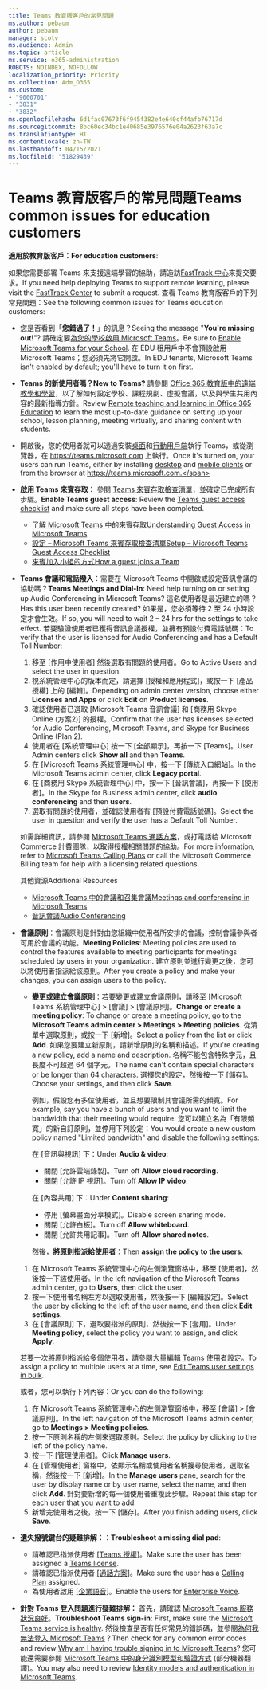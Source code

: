 ```yaml
---
title: Teams 教育版客戶的常見問題
ms.author: pebaum
author: pebaum
manager: scotv
ms.audience: Admin
ms.topic: article
ms.service: o365-administration
ROBOTS: NOINDEX, NOFOLLOW
localization_priority: Priority
ms.collection: Adm_O365
ms.custom:
- "9000701"
- "3831"
- "3832"
ms.openlocfilehash: 6d1fac07673f6f945f382e4e640cf44afb76717d
ms.sourcegitcommit: 8bc60ec34bc1e40685e3976576e04a2623f63a7c
ms.translationtype: HT
ms.contentlocale: zh-TW
ms.lasthandoff: 04/15/2021
ms.locfileid: "51829439"
---
```

# <a name="teams-common-issues-for-education-customers"></a><span data-ttu-id="e8eee-102">Teams 教育版客戶的常見問題</span><span class="sxs-lookup"><span data-stu-id="e8eee-102">Teams common issues for education customers</span></span>

<span data-ttu-id="e8eee-103">**適用於教育版客戶**：</span><span class="sxs-lookup"><span data-stu-id="e8eee-103">**For education customers**:</span></span>

<span data-ttu-id="e8eee-104">如果您需要部署 Teams 來支援遠端學習的協助，請造訪[FastTrack 中心](https://www.microsoft.com/fasttrack)來提交要求。</span><span class="sxs-lookup"><span data-stu-id="e8eee-104">If you need help deploying Teams to support remote learning, please visit the [FastTrack Center](https://www.microsoft.com/fasttrack) to submit a request.</span></span> <span data-ttu-id="e8eee-105">查看 Teams 教育版客戶的下列常見問題：</span><span class="sxs-lookup"><span data-stu-id="e8eee-105">See the following common issues for Teams education customers:</span></span>

- <span data-ttu-id="e8eee-106">您是否看到「**您錯過了！**」的訊息？</span><span class="sxs-lookup"><span data-stu-id="e8eee-106">Seeing the message "**You're missing out!**"?</span></span> <span data-ttu-id="e8eee-107">請確定要[為您的學校啟用 Microsoft Teams](https://docs.microsoft.com/microsoft-365/education/intune-edu-trial/enable-microsoft-teams)。</span><span class="sxs-lookup"><span data-stu-id="e8eee-107">Be sure to [Enable Microsoft Teams for your School](https://docs.microsoft.com/microsoft-365/education/intune-edu-trial/enable-microsoft-teams).</span></span> <span data-ttu-id="e8eee-108">在 EDU 租用戶中不會預設啟用 Microsoft Teams；您必須先將它開啟。</span><span class="sxs-lookup"><span data-stu-id="e8eee-108">In EDU tenants, Microsoft Teams isn't enabled by default; you'll have to turn it on first.</span></span>

- <span data-ttu-id="e8eee-109">**Teams 的新使用者嗎？**</span><span class="sxs-lookup"><span data-stu-id="e8eee-109">**New to Teams?**</span></span> <span data-ttu-id="e8eee-110">請參閱 [Office 365 教育版中的遠端教學和學習](https://support.office.com/article/remote-teaching-and-learning-in-office-365-education-f651ccae-7b65-478b-8366-51bb884025c4)，以了解如何設定學校、課程規劃、虛擬會議，以及與學生共用內容的最新指導方針。</span><span class="sxs-lookup"><span data-stu-id="e8eee-110">Review [Remote teaching and learning in Office 365 Education](https://support.office.com/article/remote-teaching-and-learning-in-office-365-education-f651ccae-7b65-478b-8366-51bb884025c4) to learn the most up-to-date guidance on setting up your school, lesson planning, meeting virtually, and sharing content with students.</span></span>

- <span data-ttu-id="e8eee-111">開啟後，您的使用者就可以透過安裝[桌面](https://docs.microsoft.com/MicrosoftTeams/get-clients#desktop-client)和[行動用戶端](https://docs.microsoft.com/MicrosoftTeams/get-clients#mobile-clients)執行 Teams，或從瀏覽器，在 https://teams.microsoft.com 上執行。</span><span class="sxs-lookup"><span data-stu-id="e8eee-111">Once it's turned on, your users can run Teams, either by installing [desktop](https://docs.microsoft.com/MicrosoftTeams/get-clients#desktop-client) and [mobile clients](https://docs.microsoft.com/MicrosoftTeams/get-clients#mobile-clients) or from the browser at https://teams.microsoft.com.</span></span>

- <span data-ttu-id="e8eee-112">**啟用 Teams 來賓存取：** 參閱 [Teams 來賓存取檢查清單](https://docs.microsoft.com/microsoftteams/guest-access-checklist)，並確定已完成所有步驟。</span><span class="sxs-lookup"><span data-stu-id="e8eee-112">**Enable Teams guest access**: Review the [Teams guest access checklist](https://docs.microsoft.com/microsoftteams/guest-access-checklist) and make sure all steps have been completed.</span></span>
    - [<span data-ttu-id="e8eee-113">了解 Microsoft Teams 中的來賓存取</span><span class="sxs-lookup"><span data-stu-id="e8eee-113">Understanding Guest Access in Microsoft Teams</span></span>](https://docs.microsoft.com/microsoftteams/guest-access)
    - [<span data-ttu-id="e8eee-114">設定 – Microsoft Teams 來賓存取檢查清單</span><span class="sxs-lookup"><span data-stu-id="e8eee-114">Setup – Microsoft Teams Guest Access Checklist</span></span>](https://docs.microsoft.com/microsoftteams/guest-access-checklist)
    - [<span data-ttu-id="e8eee-115">來賓加入小組的方式</span><span class="sxs-lookup"><span data-stu-id="e8eee-115">How a guest joins a Team</span></span>](https://docs.microsoft.com/microsoftteams/guest-joins)

- <span data-ttu-id="e8eee-116">**Teams 會議和電話撥入**：需要在 Microsoft Teams 中開啟或設定音訊會議的協助嗎？</span><span class="sxs-lookup"><span data-stu-id="e8eee-116">**Teams Meetings and Dial-In**: Need help turning on or setting up Audio Conferencing in Microsoft Teams?</span></span> <span data-ttu-id="e8eee-117">這名使用者是最近建立的嗎？</span><span class="sxs-lookup"><span data-stu-id="e8eee-117">Has this user been recently created?</span></span> <span data-ttu-id="e8eee-118">如果是，您必須等待 2 至 24 小時設定才會生效。</span><span class="sxs-lookup"><span data-stu-id="e8eee-118">If so, you will need to wait 2 – 24 hrs for the settings to take effect.</span></span> <span data-ttu-id="e8eee-119">若要驗證使用者已獲得音訊會議授權，並擁有預設付費電話號碼：</span><span class="sxs-lookup"><span data-stu-id="e8eee-119">To verify that the user is licensed for Audio Conferencing and has a Default Toll Number:</span></span>
    1. <span data-ttu-id="e8eee-120">移至 [作用中使用者] 然後選取有問題的使用者。</span><span class="sxs-lookup"><span data-stu-id="e8eee-120">Go to Active Users and select the user in question.</span></span>
    2. <span data-ttu-id="e8eee-121">視系統管理中心的版本而定，請選擇 [授權和應用程式]，或按一下 [產品授權] 上的 [編輯]。</span><span class="sxs-lookup"><span data-stu-id="e8eee-121">Depending on admin center version, choose either **Licenses and Apps** or click **Edit** on **Product licenses**.</span></span>
    3. <span data-ttu-id="e8eee-122">確認使用者已選取 [Microsoft Teams 音訊會議] 和 [商務用 Skype Online (方案2)] 的授權。</span><span class="sxs-lookup"><span data-stu-id="e8eee-122">Confirm that the user has licenses selected for Audio Conferencing, Microsoft Teams, and Skype for Business Online (Plan 2).</span></span>
    4. <span data-ttu-id="e8eee-123">使用者在 [系統管理中心] 按一下 [全部顯示]，再按一下 [Teams]。</span><span class="sxs-lookup"><span data-stu-id="e8eee-123">User Admin centers click **Show all** and then **Teams**.</span></span>
    5. <span data-ttu-id="e8eee-124">在 [Microsoft Teams 系統管理中心] 中，按一下 [傳統入口網站]。</span><span class="sxs-lookup"><span data-stu-id="e8eee-124">In the Microsoft Teams admin center, click **Legacy portal**.</span></span>
    6. <span data-ttu-id="e8eee-125">在 [商務用 Skype 系統管理中心] 中，按一下 [音訊會議]，再按一下 [使用者]。</span><span class="sxs-lookup"><span data-stu-id="e8eee-125">In the Skype for Business admin center, click **audio conferencing** and then **users**.</span></span>
    7. <span data-ttu-id="e8eee-126">選取有問題的使用者，並確認使用者有 [預設付費電話號碼]。</span><span class="sxs-lookup"><span data-stu-id="e8eee-126">Select the user in question and verify the user has a Default Toll Number.</span></span>

    <span data-ttu-id="e8eee-127">如需詳細資訊，請參閱 [Microsoft Teams 通話方案](https://docs.microsoft.com/microsoftteams/calling-plans-for-office-365)，或打電話給 Microsoft Commerce 計費團隊，以取得授權相關問題的協助。</span><span class="sxs-lookup"><span data-stu-id="e8eee-127">For more information, refer to [Microsoft Teams Calling Plans](https://docs.microsoft.com/microsoftteams/calling-plans-for-office-365) or call the Microsoft Commerce Billing team for help with a licensing related questions.</span></span>

    <span data-ttu-id="e8eee-128">其他資源</span><span class="sxs-lookup"><span data-stu-id="e8eee-128">Additional Resources</span></span>

    - [<span data-ttu-id="e8eee-129">Microsoft Teams 中的會議和召集會議</span><span class="sxs-lookup"><span data-stu-id="e8eee-129">Meetings and conferencing in Microsoft Teams</span></span>](https://docs.microsoft.com/microsoftteams/deploy-meetings-microsoft-teams-landing-page)
    - [<span data-ttu-id="e8eee-130">音訊會議</span><span class="sxs-lookup"><span data-stu-id="e8eee-130">Audio Conferencing</span></span>](https://docs.microsoft.com/microsoftteams/audio-conferencing-in-office-365)

- <span data-ttu-id="e8eee-131">**會議原則**：會議原則是針對由您組織中使用者所安排的會議，控制會議參與者可用於會議的功能。</span><span class="sxs-lookup"><span data-stu-id="e8eee-131">**Meeting Policies**: Meeting policies are used to control the features available to meeting participants for meetings scheduled by users in your organization.</span></span> <span data-ttu-id="e8eee-132">建立原則並進行變更之後，您可以將使用者指派給該原則。</span><span class="sxs-lookup"><span data-stu-id="e8eee-132">After you create a policy and make your changes, you can assign users to the policy.</span></span>

    - <span data-ttu-id="e8eee-133">**變更或建立會議原則**：若要變更或建立會議原則，請移至 [Microsoft Teams 系統管理中心] > [會議] > [會議原則]。</span><span class="sxs-lookup"><span data-stu-id="e8eee-133">**Change or create a meeting policy**: To change or create a meeting policy, go to the **Microsoft Teams admin center > Meetings > Meeting policies**.</span></span> <span data-ttu-id="e8eee-134">從清單中選取原則，或按一下 [新增]。</span><span class="sxs-lookup"><span data-stu-id="e8eee-134">Select a policy from the list or click **Add**.</span></span> <span data-ttu-id="e8eee-135">如果您要建立新原則，請新增原則的名稱和描述。</span><span class="sxs-lookup"><span data-stu-id="e8eee-135">If you're creating a new policy, add a name and description.</span></span> <span data-ttu-id="e8eee-136">名稱不能包含特殊字元，且長度不可超過 64 個字元。</span><span class="sxs-lookup"><span data-stu-id="e8eee-136">The name can't contain special characters or be longer than 64 characters.</span></span> <span data-ttu-id="e8eee-137">選擇您的設定，然後按一下 [儲存]。</span><span class="sxs-lookup"><span data-stu-id="e8eee-137">Choose your settings, and then click **Save**.</span></span> 
    
        <span data-ttu-id="e8eee-138">例如，假設您有多位使用者，並且想要限制其會議所需的頻寬。</span><span class="sxs-lookup"><span data-stu-id="e8eee-138">For example, say you have a bunch of users and you want to limit the bandwidth that their meeting would require.</span></span> <span data-ttu-id="e8eee-139">您可以建立名為「有限頻寬」的新自訂原則，並停用下列設定：</span><span class="sxs-lookup"><span data-stu-id="e8eee-139">You would create a new custom policy named "Limited bandwidth" and disable the following settings:</span></span>

        <span data-ttu-id="e8eee-140">在 [音訊與視訊] 下：</span><span class="sxs-lookup"><span data-stu-id="e8eee-140">Under **Audio & video**:</span></span>
        - <span data-ttu-id="e8eee-141">關閉 [允許雲端錄製]。</span><span class="sxs-lookup"><span data-stu-id="e8eee-141">Turn off **Allow cloud recording**.</span></span>
        - <span data-ttu-id="e8eee-142">關閉 [允許 IP 視訊]。</span><span class="sxs-lookup"><span data-stu-id="e8eee-142">Turn off **Allow IP video**.</span></span>

        <span data-ttu-id="e8eee-143">在 [內容共用] 下：</span><span class="sxs-lookup"><span data-stu-id="e8eee-143">Under **Content sharing**:</span></span>

        - <span data-ttu-id="e8eee-144">停用 [螢幕畫面分享模式]。</span><span class="sxs-lookup"><span data-stu-id="e8eee-144">Disable screen sharing mode.</span></span>
        - <span data-ttu-id="e8eee-145">關閉 [允許白板]。</span><span class="sxs-lookup"><span data-stu-id="e8eee-145">Turn off **Allow whiteboard**.</span></span>
        - <span data-ttu-id="e8eee-146">關閉 [允許共用記事]。</span><span class="sxs-lookup"><span data-stu-id="e8eee-146">Turn off **Allow shared notes**.</span></span>

        <span data-ttu-id="e8eee-147">然後，**將原則指派給使用者**：</span><span class="sxs-lookup"><span data-stu-id="e8eee-147">Then **assign the policy to the users**:</span></span>

    1. <span data-ttu-id="e8eee-148">在 Microsoft Teams 系統管理中心的左側瀏覽窗格中，移至 [使用者]，然後按一下該使用者。</span><span class="sxs-lookup"><span data-stu-id="e8eee-148">In the left navigation of the Microsoft Teams admin center, go to **Users**, then click the user.</span></span>
    2. <span data-ttu-id="e8eee-149">按一下使用者名稱左方以選取使用者，然後按一下 [編輯設定]。</span><span class="sxs-lookup"><span data-stu-id="e8eee-149">Select the user by clicking to the left of the user name, and then click **Edit settings**.</span></span>
    3. <span data-ttu-id="e8eee-150">在 [會議原則] 下，選取要指派的原則，然後按一下 [套用]。</span><span class="sxs-lookup"><span data-stu-id="e8eee-150">Under **Meeting policy**, select the policy you want to assign, and click **Apply**.</span></span>

    <span data-ttu-id="e8eee-151">若要一次將原則指派給多個使用者，請參閱[大量編輯 Teams 使用者設定](https://docs.microsoft.com/microsoftteams/edit-user-settings-in-bulk)。</span><span class="sxs-lookup"><span data-stu-id="e8eee-151">To assign a policy to multiple users at a time, see [Edit Teams user settings in bulk](https://docs.microsoft.com/microsoftteams/edit-user-settings-in-bulk).</span></span>

    <span data-ttu-id="e8eee-152">或者，您可以執行下列內容︰</span><span class="sxs-lookup"><span data-stu-id="e8eee-152">Or you can do the following:</span></span>
    1. <span data-ttu-id="e8eee-153">在 Microsoft Teams 系統管理中心的左側瀏覽窗格中，移至 [會議] > [會議原則]。</span><span class="sxs-lookup"><span data-stu-id="e8eee-153">In the left navigation of the Microsoft Teams admin center, go to **Meetings > Meeting policies**.</span></span>
    2. <span data-ttu-id="e8eee-154">按一下原則名稱的左側來選取原則。</span><span class="sxs-lookup"><span data-stu-id="e8eee-154">Select the policy by clicking to the left of the policy name.</span></span>
    3. <span data-ttu-id="e8eee-155">按一下 [管理使用者]。</span><span class="sxs-lookup"><span data-stu-id="e8eee-155">Click **Manage users**.</span></span>
    4. <span data-ttu-id="e8eee-156">在 [管理使用者] 窗格中，依顯示名稱或使用者名稱搜尋使用者，選取名稱，然後按一下 [新增]。</span><span class="sxs-lookup"><span data-stu-id="e8eee-156">In the **Manage users** pane, search for the user by display name or by user name, select the name, and then click **Add**.</span></span> <span data-ttu-id="e8eee-157">針對要新增的每一個使用者重複此步驟。</span><span class="sxs-lookup"><span data-stu-id="e8eee-157">Repeat this step for each user that you want to add.</span></span>
    5. <span data-ttu-id="e8eee-158">新增完使用者之後，按一下 [儲存]。</span><span class="sxs-lookup"><span data-stu-id="e8eee-158">After you finish adding users, click **Save**.</span></span>

- <span data-ttu-id="e8eee-159">**遺失撥號鍵台的疑難排解：**：</span><span class="sxs-lookup"><span data-stu-id="e8eee-159">**Troubleshoot a missing dial pad**:</span></span>
    - <span data-ttu-id="e8eee-160">請確認已指派使用者 [[Teams 授權]](https://docs.microsoft.com/MicrosoftTeams/assign-teams-licenses)。</span><span class="sxs-lookup"><span data-stu-id="e8eee-160">Make sure the user has been assigned a [Teams license](https://docs.microsoft.com/MicrosoftTeams/assign-teams-licenses).</span></span>
    - <span data-ttu-id="e8eee-161">請確認已指派使用者 [[通話方案]](https://docs.microsoft.com/MicrosoftTeams/calling-plan-landing-page)。</span><span class="sxs-lookup"><span data-stu-id="e8eee-161">Make sure the user has a [Calling Plan](https://docs.microsoft.com/MicrosoftTeams/calling-plan-landing-page) assigned.</span></span>
    - <span data-ttu-id="e8eee-162">為使用者啟用 [[企業語音]](https://docs.microsoft.com/skypeforbusiness/skype-for-business-hybrid-solutions/plan-your-phone-system-cloud-pbx-solution/enable-users-for-enterprise-voice-online-and-phone-system-voicemail#to-enable-your-users-for-phone-system-in-office-365-voice-and-voicemail)。</span><span class="sxs-lookup"><span data-stu-id="e8eee-162">Enable the users for [Enterprise Voice](https://docs.microsoft.com/skypeforbusiness/skype-for-business-hybrid-solutions/plan-your-phone-system-cloud-pbx-solution/enable-users-for-enterprise-voice-online-and-phone-system-voicemail#to-enable-your-users-for-phone-system-in-office-365-voice-and-voicemail).</span></span>

- <span data-ttu-id="e8eee-163">**針對 Teams 登入問題進行疑難排解：** 首先，請確認 [Microsoft Teams 服務狀況良好](https://admin.microsoft.com/Adminportal/Home?source=applauncher#/servicehealth)。</span><span class="sxs-lookup"><span data-stu-id="e8eee-163">**Troubleshoot Teams sign-in**: First, make sure the [Microsoft Teams service is healthy](https://admin.microsoft.com/Adminportal/Home?source=applauncher#/servicehealth).</span></span> <span data-ttu-id="e8eee-164">然後檢查是否有任何常見的錯誤碼，並參閱[為何我無法登入 Microsoft Teams](https://support.office.com/article/a02f683b-61a3-4008-9447-ee60c5593b0f)？</span><span class="sxs-lookup"><span data-stu-id="e8eee-164">Then check for any common error codes and review [Why am I having trouble signing in to Microsoft Teams](https://support.office.com/article/a02f683b-61a3-4008-9447-ee60c5593b0f)?</span></span> <span data-ttu-id="e8eee-165">您可能還需要參閱 [Microsoft Teams 中的身分識別模型和驗證方式](https://docs.microsoft.com/MicrosoftTeams/identify-models-authentication) (部分機器翻譯)。</span><span class="sxs-lookup"><span data-stu-id="e8eee-165">You may also need to review [Identity models and authentication in Microsoft Teams](https://docs.microsoft.com/MicrosoftTeams/identify-models-authentication).</span></span>
